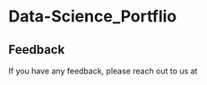 # Data-Science_Portflio

## Feedback

If you have any feedback, please reach out to us at [](pkharat5575@gmail.com)
